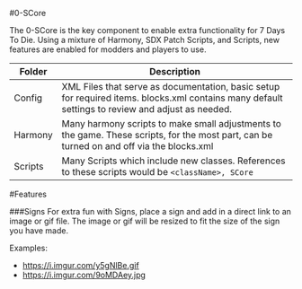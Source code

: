 ﻿#0-SCore

The 0-SCore is the key component to enable extra functionality for 7 Days To Die. Using a mixture of Harmony, SDX Patch Scripts, and Scripts, new features are enabled for modders and players to use.

| Folder | Description |
| ----------- | ----------- |
| Config | XML Files that serve as documentation, basic setup for required items. blocks.xml contains many default settings to review and adjust as needed.|
| Harmony | Many harmony scripts to make small adjustments to the game. These scripts, for the most part, can be turned on and off via the blocks.xml|
| Scripts | Many Scripts which include new classes. References to these scripts would be  ```<className>, SCore```  |


#Features

###Signs
For extra fun with Signs, place a sign and add in a direct link to an image or gif file. The image or gif will be resized to fit the size of the sign you have made. 

Examples:
 - https://i.imgur.com/y5gNlBe.gif
 - https://i.imgur.com/9oMDAey.jpg
